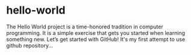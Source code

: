 # hello-world
The Hello World project is a time-honored tradition in computer programming. It is a simple exercise that gets you started when learning something new. Let’s get started with GitHub!
It's my first attempt to use github repository... 
